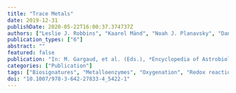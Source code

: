 ```yaml
---
title: "Trace Metals"
date: 2019-12-31
publishDate: 2020-05-22T16:00:37.374737Z
authors: ["Leslie J. Robbins", "Kaarel Mänd", "Noah J. Planavsky", "Daniel S. Alessi", "Kurt O. Konhauser"]
publication_types: ["6"]
abstract: ""
featured: false
publication: "In: M. Gargaud, et al. (Eds.), *Encyclopedia of Astrobiology*. Springer, Berlin, Heidelberg"
categories: ["Publication"]
tags: ["Biosignatures", "Metalloenzymes", "Oxygenation", "Redox reactions", "Trace metals"]
doi: "10.1007/978-3-642-27833-4_5422-1"
---
```


